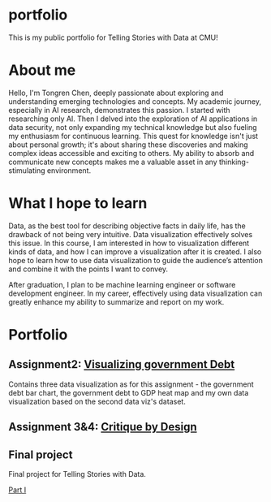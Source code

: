 # portfolio
This is my public portfolio for Telling Stories with Data at CMU!

# About me
Hello, I'm Tongren Chen, deeply passionate about exploring and understanding emerging technologies and concepts. My academic journey, especially in AI research, demonstrates this passion. I started with researching only AI. Then I delved into the exploration of AI applications in data security, not only expanding my technical knowledge but also fueling my enthusiasm for continuous learning. This quest for knowledge isn't just about personal growth; it's about sharing these discoveries and making complex ideas accessible and exciting to others. My ability to absorb and communicate new concepts makes me a valuable asset in any thinking-stimulating environment.

# What I hope to learn
Data, as the best tool for describing objective facts in daily life, has the drawback of not being very intuitive. Data visualization effectively solves this issue. In this course, I am interested in how to visualization different kinds of data, and how I can improve a visualization after it is created. I also hope to learn how to use data visualization to guide the audience’s attention and combine it with the points I want to convey.

After graduation, I plan to be machine learning engineer or software development engineer. In my career, effectively using data visualization can greatly enhance my ability to summarize and report on my work.

# Portfolio

## Assignment2: [Visualizing government Debt](/visualizing-government-debt.md)
Contains three data visualization as for this assignment - the government debt bar chart, the government debt to GDP heat map and my own data visualization based on the second data viz's dataset.

## Assignment 3&4: [Critique by Design](/critique-by-design.md)
 

## Final project
Final project for Telling Stories with Data. 

[Part I](/final_project_1_Tongren_Chen.md)

<!-- [Part II](final-project-part-two)

[Part III](final-project-part-three) -->
